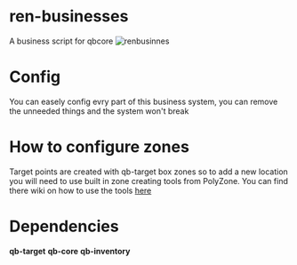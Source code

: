 # ren-businesses
A business script for qbcore 
![renbusinnes](https://user-images.githubusercontent.com/85559163/198835306-a319679d-ed28-4c0d-b258-592757325dd1.png)



# Config
You can easely config evry part of this business system, you can remove the unneeded things and the system won't break

# How to configure zones
 Target points are created with qb-target box zones so to add a new location you will need to use built in zone creating tools from PolyZone. You can find there wiki on how to use the tools [here](https://github.com/mkafrin/PolyZone/wiki/Using-the-creation-script)
 
 # Dependencies
  **qb-target**
  **qb-core**
  **qb-inventory**
